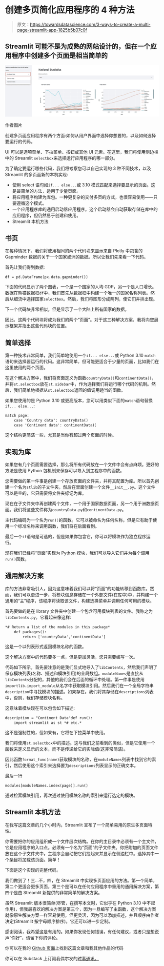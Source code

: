 # 创建多页简化应用程序的 4 种方法

> 原文：<https://towardsdatascience.com/3-ways-to-create-a-multi-page-streamlit-app-1825b5b07c0f>

## Streamlit 可能不是为成熟的网站设计的，但在一个应用程序中创建多个页面是相当简单的

![](img/dc69b3513ee96e134002921cda8b75a6.png)

作者图片

创建多页面应用程序有两个方面:如何从用户界面中选择你想要的，以及如何选择要运行的代码。

UI 可以是选项菜单、下拉菜单、按钮或其他 UI 元素。在这里，我们将使用侧边栏中的 Streamlit `selectbox`来选择运行应用程序的哪一部分。

为了确定要运行哪些代码，我们将考察您可以自己实现的 3 种不同技术，以及 Streamlit 的多页面新的本机实现:

*   使用 select 语句如`if... else...`或 3.10 模式匹配来选择要显示的页面。这是最简单的方法，适用于少量页面。
*   将应用程序构建为库包。一种更复杂的交付多页的方式，也很容易使用——只要遵循这个模式。
*   一个应用程序库的通用启动器应用程序。这个启动器会自动获取存储在库中的应用程序，但仍然易于创建和使用。
*   Streamlit 本机方法

## 书页

在每种情况下，我们将使用相同的两个代码块来显示来自 Plotly 中包含的 Gapminder 数据的关于一个国家或洲的数据。所以让我们先来看一下代码。

首先让我们得到数据:

```
df = pd.DataFrame(px.data.gapminder())
```

下面的代码显示了两个图表，一个是一个国家的人均 GDP，另一个是人口增长。数据在熊猫数据框`df`中，我们首先从数据框中构建一个唯一的国家名称列表。然后从细流中选择国家`selectbox`。然后，我们将图形分成两列，使它们并排出现。

下一个代码块非常相似，但是显示了一个大陆上所有国家的数据。

因此，这两个代码块将成为我们的两个“页面”。对于这三种解决方案，我将向您展示框架并指出这些代码块的位置。

## 简单选择

第一种技术非常简单，我们简单地使用一个`if... else...`或 Python 3.10 `match`语句来选择要运行的代码。这非常简单，但可能更适合于少量的页面，比如我们在这里使用的两个页面。

在这个解决方案中，我们将页面定义为函数`countryData()`和`continentData()`，并将`st.selectbox`放在`st.sidebar`中，作为选择我们将运行哪个代码的机制。然后，我们简单地根据从`st.selectbox`返回的值调用适当的函数。

如果您使用的是 Python 3.10 或更高版本，您可以用类似下面的`match`语句替换`if... else...`:

```
match page:
    case 'Country data': countryData()
    case 'Continent data': continentData()
```

这个结构更简洁一些，尤其是当你有超过两个页面的时候。

## 实现为库

如果您有几个页面需要选择，那么将所有代码放在一个文件中会有点麻烦。更好的方法是使用 Python 包机制来保存可以导入到主程序中的函数。

您需要做的第一件事是创建一个存放页面的文件夹，并将其配置为库。所以首先创建一个名为`stlib`的子文件夹，然后在里面创建一个文件`__init__.py`。这个文件可以是空的，它只需要将文件夹标记为库。

现在在子文件夹中再创建两个文件，一个用于国家数据页面，另一个用于洲数据页面。我们将这些文件称为`countryData.py`和`continentData.py`。

主代码编码为一个名为`run()`的函数。它可以被命名为任何名称，但是它有助于使用一个标准名称来调用函数，我们将在后面看到。

最后一个`if`语句是可选的，但是如果你包含它，你可以将模块作为独立程序运行。

现在我们已经将“页面”实现为 Python 模块，我们可以导入它们并为每个调用`run()`函数。

## 通用解决方案

库的方法非常吸引人，因为这意味着我们可以将“页面”的功能转移到函数库。然而，我们可以更进一步，将模块信息存储在一个外部文件(在库中)中，并构建一个通用的“主”程序，该程序将读取该文件，构建选择菜单并调用任何可用的模块。

首先要做的是在 library 文件夹中创建一个包含可用模块列表的文件。我称之为`libContents.py`，它看起来像这样:

```
*# Return a list of the modules in this package*
    def packages():
        return ['countryData','continentData']
```

这是一个以列表形式返回模块名称的函数。

这个解决方案中的代码要多一点，但是更加灵活，您只需要编写一次。

代码如下所示，首先要注意的是我们显式地导入了`libContents`，然后我们声明了保存模块列表(名称、描述和模块引用)的全局数组。`moduleNames`是直接从`libContents`分配的，其他的我们会在后面的循环中处理。第一件事是使用`importlib.import_module`从名字中获取模块引用。然后我们在一个全局字符串`description`中寻找模块的描述。如果存在，我们将其存储在`descriptions`列表中，否则，我们存储模块名称。

这意味着模块现在可以包含如下描述:

```
description = "Continent Data"def run():
    import streamlit as st *# etc.*
```

这不是强制性的，但如果有，它将在下拉菜单中使用。

我们将使用`st.selectbox`中的描述。这与我们之前看到的类似，但是它使用一个函数来定义显示的文本，而不是传递给它的实际值(这非常简洁)。

因此函数`format_func(name)`获取模块的名称，在`moduleNames`列表中找到它的索引，然后使用这个索引来选择要为`descriptions`列表显示的正确文本。

最后一行

```
modules[moduleNames.index(page)].run()
```

通过检索模块引用，再次通过使用模块名称的索引来运行选定的模块。

## Streamlit 本机方法

在我写这篇文章的几个小时内，Streamlit 宣布了一个简单易用的原生多页面特性。

你需要把你的应用组织成一个文件层次结构。在你的主目录中必须有一个主文件，它是应用程序的入口点。必须有一个名为“页面”的子文件夹。你把附加的页面文件放在这个子文件夹中，主程序会自动把它们捡起来并显示在侧边栏中。选择其中一个条目将加载该页面。简单！

下面是这个实现的完整代码。

我们做到了！三…不，四，在 Streamlit 中实现多页面应用的方法。第一个简单，第二个更适合更多页面，第三个是可以在任何应用程序中重用的通用解决方案，第四个是由 Streamlit 新提供的非常简单的解决方案。

虽然 Streamlit 版本很简单(尽管，在撰写本文时，它似乎在 Python 3.10 中不起作用)，但我最喜欢的解决方案是第三个，因为一旦编写了主函数，这个解决方案就像原生解决方案一样容易使用，但更灵活，因为可以添加描述，并且顺序由作者决定(Streamlit 按字母顺序排序)。它还可以进一步定制。

感谢阅读，我希望这是有用的。如果你发现任何错误，有任何建议，或者只是想说声“你好”，请留下你的评论。

你可以在我的 [Github 页面](/alanjones2.github.io)上找到这篇文章和我其他作品的代码

[](https://alanjones2.github.io)  

你可以在 Substack 上订阅我偶尔发的[时事通讯。](/technofile.substack.com)

[](https://technofile.substack.com) 